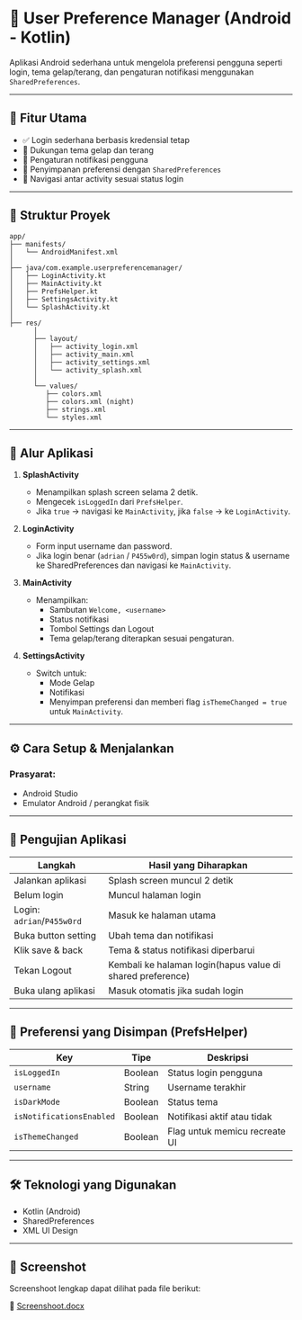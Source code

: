 # 📱 User Preference Manager (Android - Kotlin)

Aplikasi Android sederhana untuk mengelola preferensi pengguna seperti login, tema gelap/terang, dan pengaturan notifikasi menggunakan `SharedPreferences`.

---

## 🚀 Fitur Utama

- ✅ Login sederhana berbasis kredensial tetap
- 🌙 Dukungan tema gelap dan terang
- 🔔 Pengaturan notifikasi pengguna
- 💾 Penyimpanan preferensi dengan `SharedPreferences`
- 🧭 Navigasi antar activity sesuai status login

---

## 🧱 Struktur Proyek

```
app/
├── manifests/
│   └── AndroidManifest.xml
│
├── java/com.example.userpreferencemanager/
│   ├── LoginActivity.kt
│   ├── MainActivity.kt
│   ├── PrefsHelper.kt
│   ├── SettingsActivity.kt
│   └── SplashActivity.kt
│
├── res/
      │
      ├── layout/
      │   ├── activity_login.xml
      │   ├── activity_main.xml
      │   ├── activity_settings.xml
      │   └── activity_splash.xml
      │
      └── values/
         ├── colors.xml
         ├── colors.xml (night)
         ├── strings.xml
         └── styles.xml
```

---

## 🧭 Alur Aplikasi

1. **SplashActivity**

   - Menampilkan splash screen selama 2 detik.
   - Mengecek `isLoggedIn` dari `PrefsHelper`.
   - Jika `true` → navigasi ke `MainActivity`, jika `false` → ke `LoginActivity`.

2. **LoginActivity**

   - Form input username dan password.
   - Jika login benar (`adrian` / `P455w0rd`), simpan login status & username ke SharedPreferences dan navigasi ke `MainActivity`.

3. **MainActivity**

   - Menampilkan:
     - Sambutan `Welcome, <username>`
     - Status notifikasi
     - Tombol Settings dan Logout
     - Tema gelap/terang diterapkan sesuai pengaturan.

4. **SettingsActivity**
   - Switch untuk:
     - Mode Gelap
     - Notifikasi
     - Menyimpan preferensi dan memberi flag `isThemeChanged = true` untuk `MainActivity`.

---

## ⚙️ Cara Setup & Menjalankan

### Prasyarat:

- Android Studio
- Emulator Android / perangkat fisik

---

## 🧪 Pengujian Aplikasi

| Langkah                     | Hasil yang Diharapkan                                      |
| -----------------------     | ---------------------------------------------------------- |
| Jalankan aplikasi           | Splash screen muncul 2 detik                               |
| Belum login                 | Muncul halaman login                                       |
| Login: `adrian`/`P455w0rd`  | Masuk ke halaman utama                                     |
| Buka button setting         | Ubah tema dan notifikasi                                   |
| Klik save & back            | Tema & status notifikasi diperbarui                        |
| Tekan Logout                | Kembali ke halaman login(hapus value di shared preference) |
| Buka ulang aplikasi         | Masuk otomatis jika sudah login                            |

---

## 💾 Preferensi yang Disimpan (PrefsHelper)

| Key                      | Tipe    | Deskripsi                     |
| ------------------------ | ------- | ----------------------------- |
| `isLoggedIn`             | Boolean | Status login pengguna         |
| `username`               | String  | Username terakhir             |
| `isDarkMode`             | Boolean | Status tema                   |
| `isNotificationsEnabled` | Boolean | Notifikasi aktif atau tidak   |
| `isThemeChanged`         | Boolean | Flag untuk memicu recreate UI |

---

## 🛠️ Teknologi yang Digunakan

- Kotlin (Android)
- SharedPreferences
- XML UI Design

---

## 📸 Screenshot

Screenshoot lengkap dapat dilihat pada file berikut:

📄 [Screenshoot.docx](./Screenshoot.docx)
